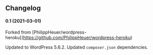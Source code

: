 ## Changelog

#### 0.1 (2021-03-01)
Forked from [PhilippHeuer/wordpress-heroku[(https://github.com/PhilippHeuer/wordpress-heroku)

Updated to WordPress 5.6.2.
Updated `composer.json` dependencies.